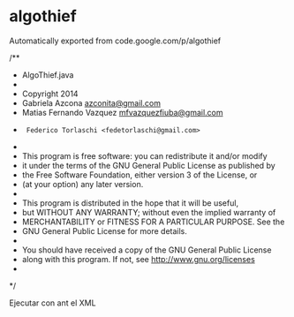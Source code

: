 # algothief
Automatically exported from code.google.com/p/algothief

/**
 * AlgoThief.java
 * 
 * Copyright 2014 
 * 	Gabriela Azcona <azconita@gmail.com>
 * 	Matias Fernando Vazquez <mfvazquezfiuba@gmail.com>
 *      Federico Torlaschi <fedetorlaschi@gmail.com>
 * 
 *  This program is free software: you can redistribute it and/or modify
 *  it under the terms of the GNU General Public License as published by
 *  the Free Software Foundation, either version 3 of the License, or
 *  (at your option) any later version.
 * 
 *  This program is distributed in the hope that it will be useful,
 *  but WITHOUT ANY WARRANTY; without even the implied warranty of
 *  MERCHANTABILITY or FITNESS FOR A PARTICULAR PURPOSE.  See the
 *  GNU General Public License for more details.
 * 
 *  You should have received a copy of the GNU General Public License
 *  along with this program.  If not, see <http://www.gnu.org/licenses>
 * 
 */

Ejecutar con ant el XML
